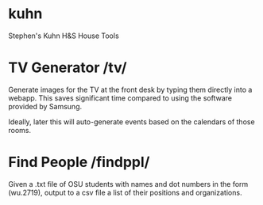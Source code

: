 # kuhn
Stephen's Kuhn H&amp;S House Tools

# TV Generator /tv/
Generate images for the TV at the front desk by typing them directly into a webapp. This saves significant time compared to using the software provided by Samsung. 

Ideally, later this will auto-generate events based on the calendars of those rooms.

# Find People /findppl/
Given a .txt file of OSU students with names and dot numbers in the form (wu.2719), output to a csv file a list of their positions and organizations. 